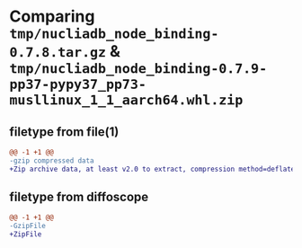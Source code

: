 # Comparing `tmp/nucliadb_node_binding-0.7.8.tar.gz` & `tmp/nucliadb_node_binding-0.7.9-pp37-pypy37_pp73-musllinux_1_1_aarch64.whl.zip`

## filetype from file(1)

```diff
@@ -1 +1 @@
-gzip compressed data
+Zip archive data, at least v2.0 to extract, compression method=deflate
```

## filetype from diffoscope

```diff
@@ -1 +1 @@
-GzipFile
+ZipFile
```

